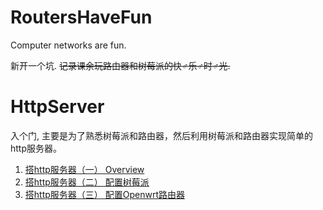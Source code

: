 # RoutersHaveFun
Computer networks are fun.

新开一个坑. <del>记录课余玩路由器和树莓派的快♂乐♂时♂光.</del>

# HttpServer
入个门, 主要是为了熟悉树莓派和路由器，然后利用树莓派和路由器实现简单的http服务器。

1. [搭http服务器（一） Overview](./HttpServer/搭http服务器（一）.md)
2. [搭http服务器（二） 配置树莓派](./HttpServer/搭http服务器（二）.md)
3. [搭http服务器（三） 配置Openwrt路由器](./HttpServer/搭http服务器（三）.md)
